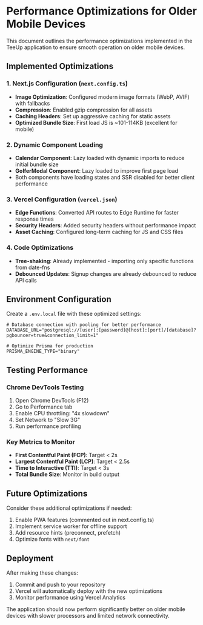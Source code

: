 # Performance Optimizations for Older Mobile Devices

This document outlines the performance optimizations implemented in the TeeUp application to ensure smooth operation on older mobile devices.

## Implemented Optimizations

### 1. Next.js Configuration (`next.config.ts`)
- **Image Optimization**: Configured modern image formats (WebP, AVIF) with fallbacks
- **Compression**: Enabled gzip compression for all assets
- **Caching Headers**: Set up aggressive caching for static assets
- **Optimized Bundle Size**: First load JS is ~101-114KB (excellent for mobile)

### 2. Dynamic Component Loading
- **Calendar Component**: Lazy loaded with dynamic imports to reduce initial bundle size
- **GolferModal Component**: Lazy loaded to improve first page load
- Both components have loading states and SSR disabled for better client performance

### 3. Vercel Configuration (`vercel.json`)
- **Edge Functions**: Converted API routes to Edge Runtime for faster response times
- **Security Headers**: Added security headers without performance impact
- **Asset Caching**: Configured long-term caching for JS and CSS files

### 4. Code Optimizations
- **Tree-shaking**: Already implemented - importing only specific functions from date-fns
- **Debounced Updates**: Signup changes are already debounced to reduce API calls

## Environment Configuration

Create a `.env.local` file with these optimized settings:

```env
# Database connection with pooling for better performance
DATABASE_URL="postgresql://[user]:[password]@[host]:[port]/[database]?pgbouncer=true&connection_limit=1"

# Optimize Prisma for production
PRISMA_ENGINE_TYPE="binary"
```

## Testing Performance

### Chrome DevTools Testing
1. Open Chrome DevTools (F12)
2. Go to Performance tab
3. Enable CPU throttling: "4x slowdown"
4. Set Network to "Slow 3G"
5. Run performance profiling

### Key Metrics to Monitor
- **First Contentful Paint (FCP)**: Target < 2s
- **Largest Contentful Paint (LCP)**: Target < 2.5s
- **Time to Interactive (TTI)**: Target < 3s
- **Total Bundle Size**: Monitor in build output

## Future Optimizations

Consider these additional optimizations if needed:
1. Enable PWA features (commented out in next.config.ts)
2. Implement service worker for offline support
3. Add resource hints (preconnect, prefetch)
4. Optimize fonts with `next/font`

## Deployment

After making these changes:
1. Commit and push to your repository
2. Vercel will automatically deploy with the new optimizations
3. Monitor performance using Vercel Analytics

The application should now perform significantly better on older mobile devices with slower processors and limited network connectivity. 